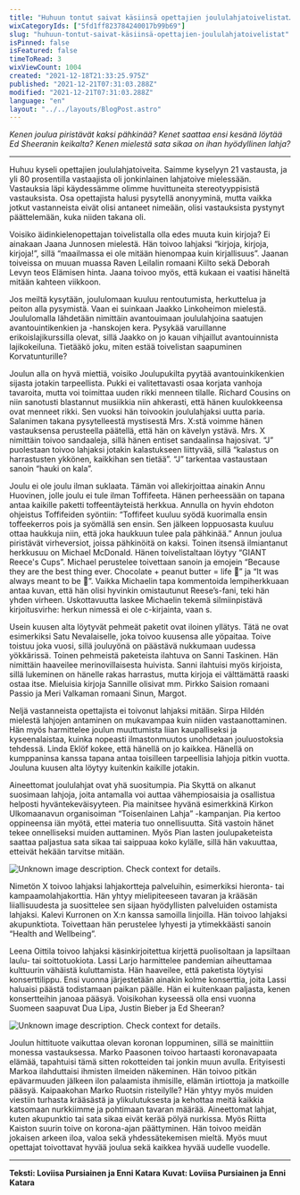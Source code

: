 ```yaml
---
title: "Huhuun tontut saivat käsiinsä opettajien joululahjatoivelistat…"
wixCategoryIds: ["5fd1ff823784240017b99b69"]
slug: "huhuun-tontut-saivat-käsiinsä-opettajien-joululahjatoivelistat"
isPinned: false
isFeatured: false
timeToRead: 3
wixViewCount: 1004
created: "2021-12-18T21:33:25.975Z"
published: "2021-12-21T07:31:03.288Z"
modified: "2021-12-21T07:31:03.288Z"
language: "en"
layout: "../../layouts/BlogPost.astro"
---
```


*Kenen joulua piristävät kaksi pähkinää? Kenet saattaa ensi kesänä löytää Ed Sheeranin keikalta? Kenen mielestä sata sikaa on ihan hyödyllinen lahja?*

---


Huhuu kyseli opettajien joululahjatoiveita. Saimme kyselyyn 21 vastausta, ja yli 80 prosentilla vastaajista oli jonkinlainen lahjatoive mielessään. Vastauksia läpi käydessämme olimme huvittuneita stereotyyppisistä vastauksista. Osa opettajista halusi pysytellä anonyyminä, mutta vaikka jotkut vastanneista eivät olisi antaneet nimeään, olisi vastauksista pystynyt päättelemään, kuka niiden takana oli. 

Voisiko äidinkielenopettajan toivelistalla olla edes muuta kuin kirjoja? Ei ainakaan Jaana Junnosen mielestä. Hän toivoo lahjaksi “kirjoja, kirjoja, kirjoja!”, sillä “maailmassa ei ole mitään hienompaa kuin kirjallisuus”. Jaanan toiveissa on muuan muassa Raven Leilalin romaani Kiilto sekä Deborah Levyn teos Elämisen hinta. Jaana toivoo myös, että kukaan ei vaatisi häneltä mitään kahteen viikkoon. 

Jos meiltä kysytään, joululomaan kuuluu rentoutumista, herkuttelua ja peiton alla pysymistä. Vaan ei suinkaan Jaakko Linkoheimon mielestä. Joululomalla lähdetään nimittäin avantouimaan joululahjoina saatujen avantouintikenkien ja -hanskojen kera. Pysykää varuillanne erikoislajikurssilla olevat, sillä Jaakko on jo kauan vihjaillut avantouinnista lajikokeiluna. Tietääkö joku, miten estää toivelistan saapuminen Korvatunturille? 

Joulun alla on hyvä miettiä, voisiko Joulupukilta pyytää avantouinkikenkien sijasta jotakin tarpeellista. Pukki ei valitettavasti osaa korjata vanhoja tavaroita, mutta voi toimittaa uuden rikki menneen tilalle. Richard Cousins on niin sanotusti blastannut musiikkia niin ahkerasti, että hänen kuulokkeensa ovat menneet rikki. Sen vuoksi hän toivookin joululahjaksi uutta paria. Salanimen takana pysytelleestä mystisestä Mrs. X:stä voimme hänen vastauksensa perusteella päätellä, että hän on kävelyn ystävä. Mrs. X nimittäin toivoo sandaaleja, sillä hänen entiset sandaalinsa hajosivat. “J” puolestaan toivoo lahjaksi jotakin kalastukseen liittyvää, sillä “kalastus on harrastusten ykkönen, kaikkihan sen tietää”. “J” tarkentaa vastaustaan sanoin “hauki on kala”.

Joulu ei ole joulu ilman suklaata. Tämän voi allekirjoittaa ainakin Annu Huovinen, jolle joulu ei tule ilman Toffifeeta. Hänen perheessään on tapana antaa kaikille paketti toffeentäyteistä herkkua. Annulla on hyvin ehdoton ohjeistus Toffifeiden syöntiin: “Toffifeet kuuluu syödä kuorimalla ensin toffeekerros pois ja syömällä sen ensin. Sen jälkeen loppuosasta kuuluu ottaa haukkuja niin, että joka haukkuun tulee pala pähkinää.” Annun joulua piristävät virheversiot, joissa pähkinöitä on kaksi. Toinen itsensä ilmiantanut herkkusuu on Michael McDonald. Hänen toivelistaltaan löytyy “GIANT Reece's Cups”. Michael perustelee toivettaan sanoin ja emojein “Because they are the best thing ever. Chocolate + peanut butter = life 🦄” ja “It was always meant to be 🌈”. Vaikka Michaelin tapa kommentoida lempiherkkuaan antaa kuvan, että hän olisi hyvinkin omistautunut Reese’s-fani, teki hän yhden virheen. Uskottavuutta laskee Michaelin tekemä silmiinpistävä kirjoitusvirhe: herkun nimessä ei ole c-kirjainta, vaan s.

Usein kuusen alta löytyvät pehmeät paketit ovat iloinen yllätys. Tätä ne ovat esimerkiksi Satu Nevalaiselle, joka toivoo kuusensa alle yöpaitaa. Toive toistuu joka vuosi, sillä jouluyönä on päästävä nukkumaan uudessa yökkärissä. Toinen pehmeistä paketeista ilahtuva on Sanni Taskinen. Hän nimittäin haaveilee merinovillaisesta huivista. Sanni ilahtuisi myös kirjoista, sillä lukeminen on hänelle rakas harrastus, mutta kirjoja ei välttämättä raaski ostaa itse. Mieluisia kirjoja Sannille olisivat mm. Pirkko Saision romaani Passio ja Meri Valkaman romaani Sinun, Margot. 

Neljä vastanneista opettajista ei toivonut lahjaksi mitään. Sirpa Hildén mielestä lahjojen antaminen on mukavampaa kuin niiden vastaanottaminen. Hän myös harmittelee joulun muuttumista liian kaupalliseksi ja kyseenalaistaa, kuinka nopeasti ilmastonmuutos unohdetaan jouluostoksia tehdessä. Linda Eklöf kokee, että hänellä on jo kaikkea. Hänellä on kumppaninsa kanssa tapana antaa toisilleen tarpeellisia lahjoja pitkin vuotta. Jouluna kuusen alta löytyy kuitenkin kaikille jotakin. 

Aineettomat joululahjat ovat yhä suositumpia. Pia Skyttä on alkanut suosimaan lahjoja, joita antamalla voi auttaa vähempiosaisia ja osallistua helposti hyväntekeväisyyteen. Pia mainitsee hyvänä esimerkkinä Kirkon Ulkomaanavun organisoiman “Toisenlainen Lahja” -kampanjan. Pia kertoo oppineensa iän myötä, ettei materia tuo onnellisuutta. Sitä vastoin hänet tekee onnelliseksi muiden auttaminen. Myös Pian lasten joulupaketeista saattaa paljastua sata sikaa tai saippuaa koko kylälle, sillä hän vakuuttaa, etteivät hekään tarvitse mitään. 


![Unknown image description. Check context for details.](https://static.wixstatic.com/media/abd5f5_4f90962ad3dd43ab8813bf87c09eb1d7~mv2.png) <!-- Original name: sata sikaa kuvitus.png -->


Nimetön X toivoo lahjaksi lahjakortteja palveluihin, esimerkiksi hieronta- tai kampaamolahjakorttia. Hän yhtyy mielipiteeseen tavaran ja krääsän liiallisuudesta ja suosittelee sen sijaan hyödyllisten palveluiden ostamista lahjaksi. Kalevi Kurronen on X:n kanssa samoilla linjoilla. Hän toivoo lahjaksi akupunktiota. Toivettaan hän perustelee lyhyesti ja ytimekkäästi sanoin “Health and Wellbeing”.

Leena Oittila toivoo lahjaksi käsinkirjoitettua kirjettä puolisoltaan ja lapsiltaan laulu- tai soittotuokiota. Lassi Larjo harmittelee pandemian aiheuttamaa kulttuurin vähäistä kuluttamista. Hän haaveilee, että paketista löytyisi konserttilippu. Ensi vuonna järjestetään ainakin kolme konserttia, joita Lassi haluaisi päästä todistamaan paikan päälle. Hän ei kuitenkaan paljasta, kenen konsertteihin janoaa pääsyä. Voisikohan kyseessä olla ensi vuonna Suomeen saapuvat Dua Lipa, Justin Bieber ja Ed Sheeran?


![Unknown image description. Check context for details.](https://static.wixstatic.com/media/abd5f5_616cbe162ab34c16a858a3169cdbe9a3~mv2.png) <!-- Original name: Ed Sheeran .png -->


Joulun hittituote vaikuttaa olevan koronan loppuminen, sillä se mainittiin monessa vastauksessa. Marko Paasonen toivoo hartaasti koronavapaata elämää, tapahtuisi tämä sitten rokotteiden tai jonkin muun avulla. Erityisesti Markoa ilahduttaisi ihmisten ilmeiden näkeminen. Hän toivoo pitkän epävarmuuden jälkeen ilon palaamista ihmisille, elämän irtiottoja ja matkoille pääsyä. Kaipaakohan Marko Ruotsin risteilylle? Hän yhtyy myös muiden viestiin turhasta krääsästä ja ylikulutuksesta ja kehottaa meitä kaikkia katsomaan nurkkiimme ja pohtimaan tavaran määrää. Aineettomat lahjat, kuten akupunktio tai sata sikaa eivät kerää pölyä nurkissa. Myös Riitta Kaiston suurin toive on korona-ajan päättyminen. Hän toivoo meidän jokaisen arkeen iloa, valoa sekä yhdessätekemisen mieltä. Myös muut opettajat toivottavat hyvää joulua sekä kaikkea hyvää uudelle vuodelle. 

---


**Teksti: Loviisa Pursiainen ja Enni Katara**
**Kuvat: Loviisa Pursiainen ja Enni Katara**

